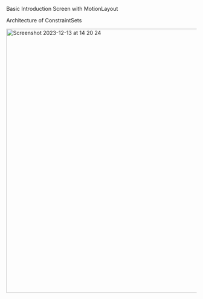 Basic Introduction Screen with MotionLayout 


Architecture of ConstraintSets 

<img width="701" alt="Screenshot 2023-12-13 at 14 20 24" src="https://github.com/meetOzan/MotionIntroductionScreen/assets/99891928/abf8a3b6-fa23-4a40-8c0c-2ce2676f52af">
